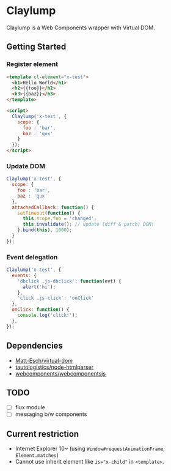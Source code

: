 # Claylump

Claylump is a Web Components wrapper with Virtual DOM.

## Getting Started

### Register element

```html
<template cl-element="x-test">
  <h1>Hello World</h1>
  <h2>{{foo}}</h2>
  <h3>{{baz}}</h3>
</template>

<script>
  Claylump('x-test', {
    scope: {
      foo : 'bar',
      baz : 'qux'
    }
  });
</script>
```

### Update DOM

```javascript
Claylump('x-test', {
  scope: {
    foo : 'bar',
    baz : 'qux'
  },
  attachedCallback: function() {
    setTimeout(function() {
      this.scope.foo = 'changed';
      this.invalidate(); // update (diff & patch) DOM!
    }.bind(this), 1000);
  }
});
```

### Event delegation

```javascript
Claylump('x-test', {
  events: {
    'dbclick .js-dbclick': function(evt) {
      alert('hi');
    },
    'click .js-click': 'onClick'
  },
  onClick: function() {
    console.log('click!');
  },
});
```

## Dependencies

- [Matt-Esch/virtual-dom](https://github.com/Matt-Esch/virtual-dom)
- [tautologistics/node-htmlparser](https://github.com/tautologistics/node-htmlparser)
- [webcomponents/webcomponentsjs](https://github.com/WebComponents/webcomponentsjs)

## TODO

- [ ] flux module
- [ ] messaging b/w components

## Current restriction

- Internet Explorer 10~ (using `Window#requestAnimationFrame`, `Element.matches`)
- Cannot use inherit element like `is="x-child"` in `<template>`.
